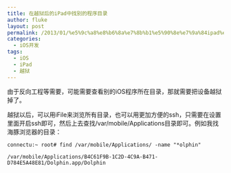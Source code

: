 ```yaml
---
title: 在越狱后的iPad中找别的程序目录
author: fluke
layout: post
permalink: /2013/01/%e5%9c%a8%e8%b6%8a%e7%8b%b1%e5%90%8e%e7%9a%84ipad%e4%b8%ad%e6%89%be%e5%88%ab%e7%9a%84%e7%a8%8b%e5%ba%8f%e7%9b%ae%e5%bd%95/
categories:
  - iOS开发
tags:
  - iOS
  - iPad
  - 越狱
---
```


由于反向工程等需要，可能需要查看别的iOS程序所在目录，那就需要把设备越狱掉了。

越狱以后，可以用iFile来浏览所有目录，也可以用更加方便的ssh，只需要在设置里面开启ssh即可，然后上去查找/var/mobile/Applications目录即可。例如我找海豚浏览器的目录：

	connectu:~ root# find /var/mobile/Applications/ -name "*olphin"
	
	/var/mobile/Applications/B4C61F9B-1C2D-4C9A-B471-D784E5A48E81/Dolphin.app/Dolphin

  
 
